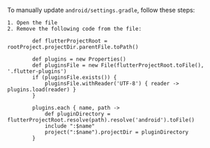 To manually update `android/settings.gradle`, follow these steps:

    1. Open the file
    2. Remove the following code from the file:

            def flutterProjectRoot = rootProject.projectDir.parentFile.toPath()

            def plugins = new Properties()
            def pluginsFile = new File(flutterProjectRoot.toFile(), '.flutter-plugins')
            if (pluginsFile.exists()) {
                pluginsFile.withReader('UTF-8') { reader -> plugins.load(reader) }
            }

            plugins.each { name, path ->
                def pluginDirectory = flutterProjectRoot.resolve(path).resolve('android').toFile()
                include ":$name"
                project(":$name").projectDir = pluginDirectory
            }

